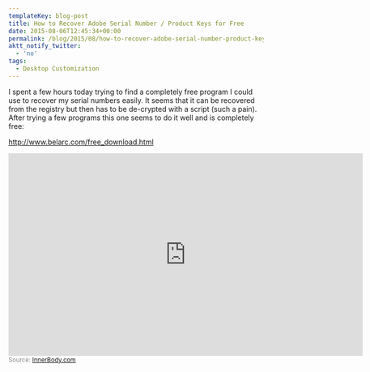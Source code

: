 ```yaml
---
templateKey: blog-post
title: How to Recover Adobe Serial Number / Product Keys for Free
date: 2015-08-06T12:45:34+00:00
permalink: /blog/2015/08/how-to-recover-adobe-serial-number-product-keys-for-free
aktt_notify_twitter:
  - 'no'
tags:
  - Desktop Customization
---
```


I spent a few hours today trying to find a completely free program I could use to recover my serial numbers easily. It seems that it can be recovered from the registry but then has to be de-crypted with a script (such a pain). After trying a few programs this one seems to do it well and is completely free:

http://www.belarc.com/free_download.html

<iframe src="https://www.innerbody.com/embed-map?maptype=state&mapfile=state-ranks.csv&geolocate=false&geolat=&geolng=" width="700" height="400" frameborder="0" scrolling="no"></iframe>
<div style="width:556px;font-size:12px;color:#888;">Source: <a href="https://www.innerbody.com">InnerBody.com</a></div>
